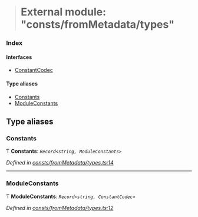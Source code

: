 > # External module: "consts/fromMetadata/types"

### Index

#### Interfaces

* [ConstantCodec](../interfaces/_consts_frommetadata_types_.constantcodec.md)

#### Type aliases

* [Constants](_consts_frommetadata_types_.md#constants)
* [ModuleConstants](_consts_frommetadata_types_.md#moduleconstants)

## Type aliases

###  Constants

Ƭ **Constants**: *`Record<string, ModuleConstants>`*

*Defined in [consts/fromMetadata/types.ts:14](https://github.com/polkadot-js/api/blob/9b15a37/packages/api-metadata/src/consts/fromMetadata/types.ts#L14)*

___

###  ModuleConstants

Ƭ **ModuleConstants**: *`Record<string, ConstantCodec>`*

*Defined in [consts/fromMetadata/types.ts:12](https://github.com/polkadot-js/api/blob/9b15a37/packages/api-metadata/src/consts/fromMetadata/types.ts#L12)*